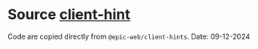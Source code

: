 # Source [client-hint](https://github.com/epicweb-dev/client-hints)

Code are copied directly from `@epic-web/client-hints`. Date: 09-12-2024
